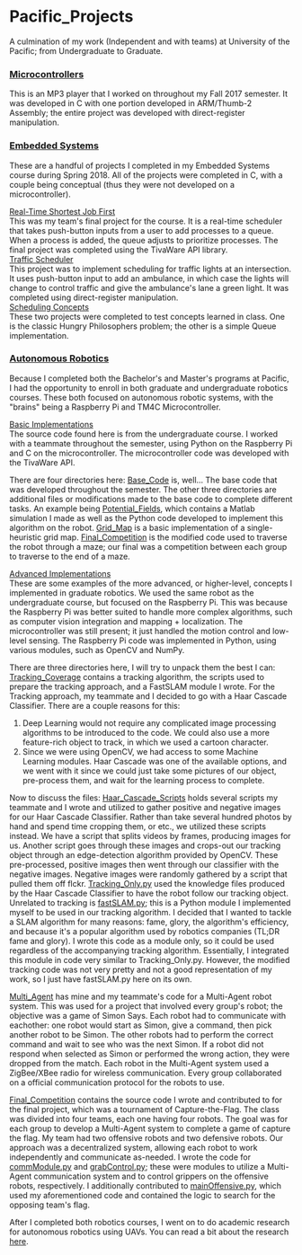 # Pacific_Projects
A culmination of my work (Independent and with teams) at University of the Pacific; from Undergraduate to Graduate.

### [Microcontrollers](https://github.com/zabuelhaj/Pacific_Projects/tree/master/MP3_Full_Code) ###  
This is an MP3 player that I worked on throughout my Fall 2017 semester. It was developed in C with one portion developed in ARM/Thumb-2 Assembly; the entire project was developed with direct-register manipulation.

### [Embedded Systems](https://github.com/zabuelhaj/Pacific_Projects/tree/master/Embedded_Systems) ###  
These are a handful of projects I completed in my Embedded Systems course during Spring 2018. All of the projects were completed in C, with a couple being conceptual (thus they were not developed on a microcontroller).  

[Real-Time Shortest Job First](https://github.com/zabuelhaj/Pacific_Projects/tree/master/Embedded_Systems/Final_Project)  
This was my team's final project for the course. It is a real-time scheduler that takes push-button inputs from a user to add processes to a queue. When a process is added, the queue adjusts to prioritize processes. The final project was completed using the TivaWare API library.  
[Traffic Scheduler](https://github.com/zabuelhaj/Pacific_Projects/tree/master/Embedded_Systems/Traffic_Scheduling)  
This project was to implement scheduling for traffic lights at an intersection. It uses push-button input to add an ambulance, in which case the lights will change to control traffic and give the ambulance's lane a green light. It was completed using direct-register manipulation.  
[Scheduling Concepts](https://github.com/zabuelhaj/Pacific_Projects/tree/master/Embedded_Systems/Concepts_Scheduling)  
These two projects were completed to test concepts learned in class. One is the classic Hungry Philosophers problem; the other is a simple Queue implementation.

### [Autonomous Robotics](https://github.com/zabuelhaj/Pacific_Projects/tree/master/Autonomous_Robotics) ###  
Because I completed both the Bachelor's and Master's programs at Pacific, I had the opportunity to enroll in both graduate and undergraduate robotics courses. These both focused on autonomous robotic systems, with the "brains" being a Raspberry Pi and TM4C Microcontroller.  

[Basic Implementations](https://github.com/zabuelhaj/Pacific_Projects/tree/master/Autonomous_Robotics/Undergraduate_Projects)  
The source code found here is from the undergraduate course. I worked with a teammate throughout the semester, using Python on the Raspberry Pi and C on the microcontroller. The microcontroller code was developed with the TivaWare API.  

There are four directories here: [Base_Code](https://github.com/zabuelhaj/Pacific_Projects/tree/master/Autonomous_Robotics/Undergraduate_Projects/Base_Code) is, well... The base code that was developed throughout the semester. The other three directories are additional files or modifications made to the base code to complete different tasks. An example being [Potential_Fields](https://github.com/zabuelhaj/Pacific_Projects/tree/master/Autonomous_Robotics/Undergraduate_Projects/Potential_Fields), which contains a Matlab simulation I made as well as the Python code developed to implement this algorithm on the robot. [Grid_Map](https://github.com/zabuelhaj/Pacific_Projects/tree/master/Autonomous_Robotics/Undergraduate_Projects/Grid_Map) is a basic implementation of a single-heuristic grid map. [Final_Competition](https://github.com/zabuelhaj/Pacific_Projects/tree/master/Autonomous_Robotics/Undergraduate_Projects/Final_Competition) is the modified code used to traverse the robot through a maze; our final was a competition between each group to traverse to the end of a maze.  

[Advanced Implementations](https://github.com/zabuelhaj/Pacific_Projects/tree/master/Autonomous_Robotics/Graduate_Projects)  
These are some examples of the more advanced, or higher-level, concepts I implemented in graduate robotics. We used the same robot as the undergraduate course, but focused on the Raspberry Pi. This was because the Raspberry Pi was better suited to handle more complex algorithms, such as computer vision integration and mapping + localization. The microcontroller was still present; it just handled the motion control and low-level sensing. The Raspberry Pi code was implemented in Python, using various modules, such as OpenCV and NumPy.  

There are three directories here, I will try to unpack them the best I can:  
[Tracking_Coverage](https://github.com/zabuelhaj/Pacific_Projects/tree/master/Autonomous_Robotics/Graduate_Projects/Tracking_Coverage) contains a tracking algorithm, the scripts used to prepare the tracking approach, and a FastSLAM module I wrote. For the Tracking approach, my teammate and I decided to go with a Haar Cascade Classifier. There are a couple reasons for this:  
1. Deep Learning would not require any complicated image processing algorithms to be introduced to the code. We could also use a more feature-rich object to track, in which we used a cartoon character.  
2. Since we were using OpenCV, we had access to some Machine Learning modules. Haar Cascade was one of the available options, and we went with it since we could just take some pictures of our object, pre-process them, and wait for the learning process to complete.  

Now to discuss the files: [Haar_Cascade_Scripts](https://github.com/zabuelhaj/Pacific_Projects/tree/master/Autonomous_Robotics/Graduate_Projects/Tracking_Coverage/Haar_Cascade_Scripts) holds several scripts my teammate and I wrote and utilized to gather positive and negative images for our Haar Cascade Classifier. Rather than take several hundred photos by hand and spend time cropping them, or etc., we utilized these scripts instead. We have a script that splits videos by frames, producing images for us. Another script goes through these images and crops-out our tracking object through an edge-detection algorithm provided by OpenCV. These pre-processed, positive images then went through our classifier with the negative images. Negative images were randomly gathered by a script that pulled them off flckr. [Tracking_Only.py](https://github.com/zabuelhaj/Pacific_Projects/blob/master/Autonomous_Robotics/Graduate_Projects/Tracking_Coverage/Tracking_Only.py) used the knowledge files produced by the Haar Cascade Classifier to have the robot follow our tracking object.  
Unrelated to tracking is [fastSLAM.py](https://github.com/zabuelhaj/Pacific_Projects/blob/master/Autonomous_Robotics/Graduate_Projects/Tracking_Coverage/fastSLAM.py); this is a Python module I implemented myself to be used in our tracking algorithm. I decided that I wanted to tackle a SLAM algorithm for many reasons: fame, glory, the algorithm's efficiency, and because it's a popular algorithm used by robotics companies (TL;DR fame and glory). I wrote this code as a module only, so it could be used regardless of the accompanying tracking algorithm. Essentially, I integrated this module in code very similar to Tracking_Only.py. However, the modified tracking code was not very pretty and not a good representation of my work, so I just have fastSLAM.py here on its own.  

[Multi_Agent](https://github.com/zabuelhaj/Pacific_Projects/tree/master/Autonomous_Robotics/Graduate_Projects/Multi_Agent) has mine and my teammate's code for a Multi-Agent robot system. This was used for a project that involved every group's robot; the objective was a game of Simon Says. Each robot had to communicate with eachother: one robot would start as Simon, give a command, then pick another robot to be Simon. The other robots had to perform the correct command and wait to see who was the next Simon. If a robot did not respond when selected as Simon or performed the wrong action, they were dropped from the match. Each robot in the Multi-Agent system used a ZigBee/XBee radio for wireless communication. Every group collaborated on a official communication protocol for the robots to use.  

[Final_Competition](https://github.com/zabuelhaj/Pacific_Projects/tree/master/Autonomous_Robotics/Graduate_Projects/Final_Competition) contains the source code I wrote and contributed to for the final project, which was a tournament of Capture-the-Flag. The class was divided into four teams, each one having four robots. The goal was for each group to develop a Multi-Agent system to complete a game of capture the flag. My team had two offensive robots and two defensive robots. Our approach was a decentralized system, allowing each robot to work independently and communicate as-needed. I wrote the code for [commModule.py](https://github.com/zabuelhaj/Pacific_Projects/blob/master/Autonomous_Robotics/Graduate_Projects/Final_Competition/commModule.py) and [grabControl.py](https://github.com/zabuelhaj/Pacific_Projects/blob/master/Autonomous_Robotics/Graduate_Projects/Final_Competition/grabControl.py); these were modules to utilize a Multi-Agent communication system and to control grippers on the offensive robots, respectively. I additionally contributed to [mainOffensive.py](https://github.com/zabuelhaj/Pacific_Projects/blob/master/Autonomous_Robotics/Graduate_Projects/Final_Competition/mainOffense.py), which used my aforementioned code and contained the logic to search for the opposing team's flag.  

After I completed both robotics courses, I went on to do academic research for autonomous robotics using UAVs. You can read a bit about the research [here](https://github.com/zabuelhaj/Academic_Research).  
